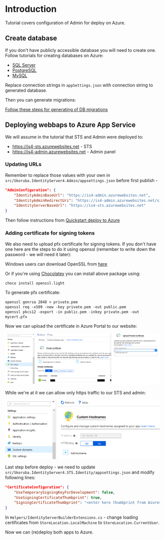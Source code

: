 # Introduction

Tutorial covers configuration of Admin for deploy on Azure.


## Create database

If you don't have publicly accessible database you will need to create one. Follow tutorials for creating databases on Azure:

- [SQL Server](https://docs.microsoft.com/en-us/azure/sql-database/sql-database-get-started-portal)
- [PostgreSQL](https://docs.microsoft.com/en-us/azure/postgresql/quickstart-create-server-database-portal)
- [MySQL](https://docs.microsoft.com/en-us/azure/mysql/quickstart-create-mysql-server-database-using-azure-portal)

Replace connection strings in `appSettings.json` with connection string to generated database.

Then you can generate migrations:

[Follow these steps for generating of DB migrations](/README.md#ef-core--data-access)

## Deploying webbaps to Azure App Service

We will assume in the tutorial that STS and Admin were deployed to:

- https://is4-sts.azurewebsites.net - STS
- https://is4-admin.azurewebsites.net - Admin panel


### Updating URLs

Remember to replace those values with your own in `src/Skoruba.IdentityServer4.Admin/appsettings.json` before first publish -

```json
"AdminConfiguration": {
	"IdentityAdminBaseUrl": "https://is4-admin.azurewebsites.net",
	"IdentityAdminRedirectUri": "https://is4-admin.azurewebsites.net/signin-oidc",
	"IdentityServerBaseUrl": "https://is4-sts.azurewebsites.net"
}
```

Then follow instructions from [Quickstart deploy to Azure](https://docs.microsoft.com/en-us/visualstudio/deployment/quickstart-deploy-to-azure) 


### Adding certificate for signing tokens

We also need to upload pfx certificate for signing tokens. If you don't have one here are the steps to do it using openssl (remember to write down the password - we will need it later):

Windows users can download OpenSSL from [here](https://slproweb.com/products/Win32OpenSSL.html)

Or if you're using [Chocolatey](https://chocolatey.org/) you can install above package using:

```
choco install openssl.light 
```

To generate pfx certificate:

```
openssl genrsa 2048 > private.pem
openssl req -x509 -new -key private.pem -out public.pem
openssl pkcs12 -export -in public.pem -inkey private.pem -out mycert.pfx
```


Now we can upload the certificate in Azure Portal to our website:

![Where to upload](Images/certificate_upload.PNG)

While we're at it we can allow only https traffic to our STS and admin:

![Always https](Images/https_always.PNG)

Last step before deploy - we need to update `src/Skoruba.IdentityServer4.STS.Identity/appsettings.json` and modify following lines:

```json
"CertificateConfiguration": {
    "UseTemporarySigningKeyForDevelopment": false,
    "UseSigningCertificateThumbprint": true,
    "SigningCertificateThumbprint": "<enter here thumbprint from Azure>"
}
```

In `Helpers/IdentityServerBuilderExtensions.cs` - change loading certificates from `StoreLocation.LocalMachine` to `StoreLocation.CurrentUser`.

Now we can (re)deploy both apps to Azure.
